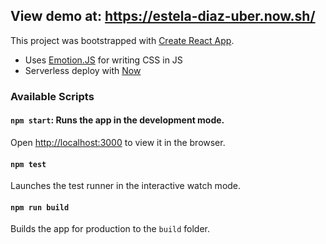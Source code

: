 ## View demo at: https://estela-diaz-uber.now.sh/

This project was bootstrapped with [Create React App](https://github.com/facebook/create-react-app).

- Uses [Emotion.JS](https://emotion.sh/) for writing CSS in JS
- Serverless deploy with [Now](https://zeit.co/now)


### Available Scripts

#### `npm start`: Runs the app in the development mode.
Open [http://localhost:3000](http://localhost:3000) to view it in the browser.

#### `npm test`
Launches the test runner in the interactive watch mode.

#### `npm run build`
Builds the app for production to the `build` folder.